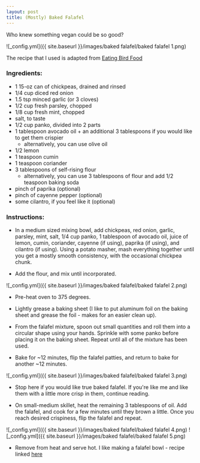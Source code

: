 ```yaml
---
layout: post
title: (Mostly) Baked Falafel
---
```


Who knew something vegan could be so good?

![_config.yml]({{ site.baseurl }}/images/baked falafel/baked falafel 1.png)

The recipe that I used is adapted from [Eating Bird Food](https://www.eatingbirdfood.com/easy-baked-falafel/)

### Ingredients:

* 1 15-oz can of chickpeas, drained and rinsed
* 1/4 cup diced red onion
* 1.5 tsp minced garlic (or 3 cloves)
* 1/2 cup fresh parsley, chopped
* 1/8 cup fresh mint, chopped
* salt, to taste
* 1/2 cup panko, divided into 2 parts 
* 1 tablespoon avocado oil + an additional 3 tablespoons if you would like to get them crispier
  - alternatively, you can use olive oil
* 1/2 lemon
* 1 teaspoon cumin
* 1 teaspoon coriander
* 3 tablespoons of self-rising flour 
  - alternatively, you can use 3 tablespoons of flour and add 1/2 teaspoon baking soda
* pinch of paprika (optional)
* pinch of cayenne pepper (optional)
* some cilantro, if you feel like it (optional)


### Instructions:

* In a medium sized mixing bowl, add chickpeas, red onion, garlic, parsley, mint, salt, 1/4 cup panko, 1 tablespoon of avocado oil, juice of lemon, cumin, coriander, cayenne (if using), paprika (if using), and cilantro (if using). Using a potato masher, mash everything together until you get a mostly smooth consistency, with the occasional chickpea chunk. 

* Add the flour, and mix until incorporated.

![_config.yml]({{ site.baseurl }}/images/baked falafel/baked falafel 2.png)

* Pre-heat oven to 375 degrees.

* Lightly grease a baking sheet (I like to put aluminum foil on the baking sheet and grease the foil - makes for an easier clean up). 

* From the falafel mixture, spoon out small quantities and roll them into a circular shape using your hands. Sprinkle with some panko before placing it on the baking sheet. Repeat until all of the mixture has been used.

* Bake for ~12 minutes, flip the falafel patties, and return to bake for another ~12 minutes. 

![_config.yml]({{ site.baseurl }}/images/baked falafel/baked falafel 3.png)

* Stop here if you would like true baked falafel. If you're like me and like them with a little more crisp in them, continue reading.

* On small-medium skillet, heat the remaining 3 tablespoons of oil. Add the falafel, and cook for a few minutes until they brown a little. Once you reach desired crispiness, flip the falafel and repeat. 

![_config.yml]({{ site.baseurl }}/images/baked falafel/baked falafel 4.png)
![_config.yml]({{ site.baseurl }}/images/baked falafel/baked falafel 5.png)

* Remove from heat and serve hot. I like making a falafel bowl - recipe linked [here](http://prernaadvani.github.io/falafel-bowl/)

